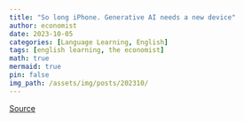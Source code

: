 ```yaml
---
title: "So long iPhone. Generative AI needs a new device"
author: economist
date: 2023-10-05
categories: [Language Learning, English]
tags: [english learning, the economist]
math: true
mermaid: true
pin: false
img_path: /assets/img/posts/202310/
---
```




[Source](https://www.economist.com/business/2023/10/05/so-long-iphone-generative-ai-needs-a-new-device)



